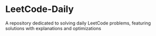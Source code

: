 # LeetCode-Daily
A repository dedicated to solving daily LeetCode problems, featuring solutions with explanations and optimizations
